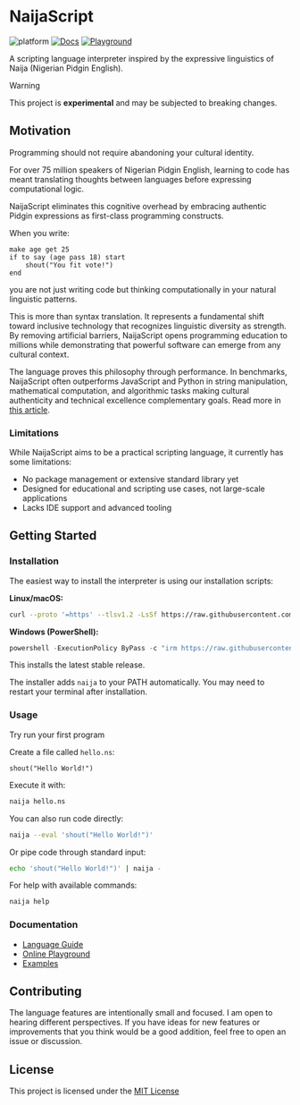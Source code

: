 # NaijaScript

![platform](https://img.shields.io/badge/platform-linux%20%7C%20macOS%20%7C%20windows-lightgrey)
[![Docs](https://img.shields.io/badge/docs-blue.svg?style=flat&logo=bookstack&logoColor=white)](https://xosnrdev.github.io/naijascript/)
[![Playground](https://img.shields.io/badge/playground-online-brightgreen?logo=google-chrome&logoColor=white)](https://naijascript-playground.pages.dev)

A scripting language interpreter inspired by the expressive linguistics of Naija (Nigerian Pidgin English).

> [!WARNING]
>
> This project is **experimental** and may be subjected to breaking changes.

## Motivation

Programming should not require abandoning your cultural identity.

For over 75 million speakers of Nigerian Pidgin English, learning to code has meant translating thoughts between languages before expressing computational logic.

NaijaScript eliminates this cognitive overhead by embracing authentic Pidgin expressions as first-class programming constructs.

When you write:

```naijascript
make age get 25
if to say (age pass 18) start
    shout("You fit vote!")
end
```

you are not just writing code but thinking computationally in your natural linguistic patterns.

This is more than syntax translation. It represents a fundamental shift toward inclusive technology that recognizes linguistic diversity as strength. By removing artificial barriers, NaijaScript opens programming education to millions while demonstrating that powerful software can emerge from any cultural context.

The language proves this philosophy through performance. In benchmarks, NaijaScript often outperforms JavaScript and Python in string manipulation, mathematical computation, and algorithmic tasks making cultural authenticity and technical excellence complementary goals. Read more in [this article](https://hackmd.io/sIhWJ4QeSAGiaE3D-xiieg).

### Limitations

While NaijaScript aims to be a practical scripting language, it currently has some limitations:

- No package management or extensive standard library yet
- Designed for educational and scripting use cases, not large-scale applications
- Lacks IDE support and advanced tooling

## Getting Started

### Installation

The easiest way to install the interpreter is using our installation scripts:

**Linux/macOS:**

```sh
curl --proto '=https' --tlsv1.2 -LsSf https://raw.githubusercontent.com/xosnrdev/naijascript/master/scripts/install.sh | sh
```

**Windows (PowerShell):**

```powershell
powershell -ExecutionPolicy ByPass -c "irm https://raw.githubusercontent.com/xosnrdev/naijascript/master/scripts/install.ps1 | iex"
```

This installs the latest stable release.

The installer adds `naija` to your PATH automatically. You may need to restart your terminal after installation.

### Usage

Try run your first program

Create a file called `hello.ns`:

```naijascript
shout("Hello World!")
```

Execute it with:

```bash
naija hello.ns
```

You can also run code directly:

```bash
naija --eval 'shout("Hello World!")'
```

Or pipe code through standard input:

```bash
echo 'shout("Hello World!")' | naija -
```

For help with available commands:

```bash
naija help
```

### Documentation

- [Language Guide](https://xosnrdev.github.io/naijascript/)
- [Online Playground](https://naijascript-playground.pages.dev)
- [Examples](./examples/)

## Contributing

The language features are intentionally small and focused. I am open to hearing different perspectives. If you have ideas for new features or improvements that you think would be a good addition, feel free to open an issue or discussion.

## License

This project is licensed under the [MIT License](./LICENSE)
